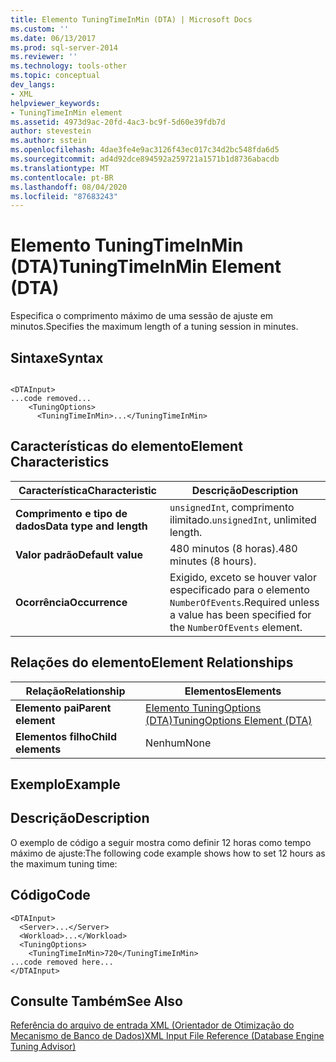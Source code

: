 ```yaml
---
title: Elemento TuningTimeInMin (DTA) | Microsoft Docs
ms.custom: ''
ms.date: 06/13/2017
ms.prod: sql-server-2014
ms.reviewer: ''
ms.technology: tools-other
ms.topic: conceptual
dev_langs:
- XML
helpviewer_keywords:
- TuningTimeInMin element
ms.assetid: 4973d9ac-20fd-4ac3-bc9f-5d60e39fdb7d
author: stevestein
ms.author: sstein
ms.openlocfilehash: 4dae3fe4e9ac3126f43ec017c34d2bc548fda6d5
ms.sourcegitcommit: ad4d92dce894592a259721a1571b1d8736abacdb
ms.translationtype: MT
ms.contentlocale: pt-BR
ms.lasthandoff: 08/04/2020
ms.locfileid: "87683243"
---
```

# <a name="tuningtimeinmin-element-dta"></a><span data-ttu-id="de28f-102">Elemento TuningTimeInMin (DTA)</span><span class="sxs-lookup"><span data-stu-id="de28f-102">TuningTimeInMin Element (DTA)</span></span>
  <span data-ttu-id="de28f-103">Especifica o comprimento máximo de uma sessão de ajuste em minutos.</span><span class="sxs-lookup"><span data-stu-id="de28f-103">Specifies the maximum length of a tuning session in minutes.</span></span>  
  
## <a name="syntax"></a><span data-ttu-id="de28f-104">Sintaxe</span><span class="sxs-lookup"><span data-stu-id="de28f-104">Syntax</span></span>  
  
```  
  
<DTAInput>  
...code removed...  
    <TuningOptions>  
      <TuningTimeInMin>...</TuningTimeInMin>  
```  
  
## <a name="element-characteristics"></a><span data-ttu-id="de28f-105">Características do elemento</span><span class="sxs-lookup"><span data-stu-id="de28f-105">Element Characteristics</span></span>  
  
|<span data-ttu-id="de28f-106">Característica</span><span class="sxs-lookup"><span data-stu-id="de28f-106">Characteristic</span></span>|<span data-ttu-id="de28f-107">Descrição</span><span class="sxs-lookup"><span data-stu-id="de28f-107">Description</span></span>|  
|--------------------|-----------------|  
|<span data-ttu-id="de28f-108">**Comprimento e tipo de dados**</span><span class="sxs-lookup"><span data-stu-id="de28f-108">**Data type and length**</span></span>|<span data-ttu-id="de28f-109">`unsignedInt`, comprimento ilimitado.</span><span class="sxs-lookup"><span data-stu-id="de28f-109">`unsignedInt`, unlimited length.</span></span>|  
|<span data-ttu-id="de28f-110">**Valor padrão**</span><span class="sxs-lookup"><span data-stu-id="de28f-110">**Default value**</span></span>|<span data-ttu-id="de28f-111">480 minutos (8 horas).</span><span class="sxs-lookup"><span data-stu-id="de28f-111">480 minutes (8 hours).</span></span>|  
|<span data-ttu-id="de28f-112">**Ocorrência**</span><span class="sxs-lookup"><span data-stu-id="de28f-112">**Occurrence**</span></span>|<span data-ttu-id="de28f-113">Exigido, exceto se houver valor especificado para o elemento `NumberOfEvents`.</span><span class="sxs-lookup"><span data-stu-id="de28f-113">Required unless a value has been specified for the `NumberOfEvents` element.</span></span>|  
  
## <a name="element-relationships"></a><span data-ttu-id="de28f-114">Relações do elemento</span><span class="sxs-lookup"><span data-stu-id="de28f-114">Element Relationships</span></span>  
  
|<span data-ttu-id="de28f-115">Relação</span><span class="sxs-lookup"><span data-stu-id="de28f-115">Relationship</span></span>|<span data-ttu-id="de28f-116">Elementos</span><span class="sxs-lookup"><span data-stu-id="de28f-116">Elements</span></span>|  
|------------------|--------------|  
|<span data-ttu-id="de28f-117">**Elemento pai**</span><span class="sxs-lookup"><span data-stu-id="de28f-117">**Parent element**</span></span>|[<span data-ttu-id="de28f-118">Elemento TuningOptions &#40;DTA&#41;</span><span class="sxs-lookup"><span data-stu-id="de28f-118">TuningOptions Element &#40;DTA&#41;</span></span>](tuningoptions-element-dta.md)|  
|<span data-ttu-id="de28f-119">**Elementos filho**</span><span class="sxs-lookup"><span data-stu-id="de28f-119">**Child elements**</span></span>|<span data-ttu-id="de28f-120">Nenhum</span><span class="sxs-lookup"><span data-stu-id="de28f-120">None</span></span>|  
  
## <a name="example"></a><span data-ttu-id="de28f-121">Exemplo</span><span class="sxs-lookup"><span data-stu-id="de28f-121">Example</span></span>  
  
## <a name="description"></a><span data-ttu-id="de28f-122">Descrição</span><span class="sxs-lookup"><span data-stu-id="de28f-122">Description</span></span>  
 <span data-ttu-id="de28f-123">O exemplo de código a seguir mostra como definir 12 horas como tempo máximo de ajuste:</span><span class="sxs-lookup"><span data-stu-id="de28f-123">The following code example shows how to set 12 hours as the maximum tuning time:</span></span>  
  
## <a name="code"></a><span data-ttu-id="de28f-124">Código</span><span class="sxs-lookup"><span data-stu-id="de28f-124">Code</span></span>  
  
```  
<DTAInput>  
  <Server>...</Server>  
  <Workload>...</Workload>  
  <TuningOptions>  
    <TuningTimeInMin>720</TuningTimeInMin>  
...code removed here...  
</DTAInput>  
```  
  
## <a name="see-also"></a><span data-ttu-id="de28f-125">Consulte Também</span><span class="sxs-lookup"><span data-stu-id="de28f-125">See Also</span></span>  
 [<span data-ttu-id="de28f-126">Referência do arquivo de entrada XML &#40;Orientador de Otimização do Mecanismo de Banco de Dados&#41;</span><span class="sxs-lookup"><span data-stu-id="de28f-126">XML Input File Reference &#40;Database Engine Tuning Advisor&#41;</span></span>](xml-input-file-reference-database-engine-tuning-advisor.md)  
  
  

